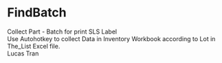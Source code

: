 # FindBatch
Collect Part - Batch for print SLS Label<br>
Use Autohotkey to collect Data in Inventory Workbook according to Lot in The_List Excel file.<br>
Lucas Tran
